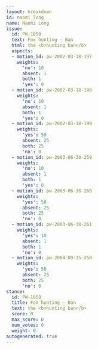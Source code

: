 ```yaml
---
layout: breakdown
id: naomi_long
name: Naomi Long
issue:
  id: PW-1050
  text: Fox hunting — Ban
  html: the <b>hunting ban</b>
  aspects:
  - motion_id: pw-2002-03-18-197
    weights:
      'no': 10
      absent: 1
      both: 1
      'yes': 0
  - motion_id: pw-2002-03-18-198
    weights:
      'no': 10
      absent: 1
      both: 1
      'yes': 0
  - motion_id: pw-2002-03-18-199
    weights:
      'yes': 50
      absent: 25
      both: 25
      'no': 0
  - motion_id: pw-2003-06-30-259
    weights:
      'no': 10
      absent: 1
      both: 1
      'yes': 0
  - motion_id: pw-2003-06-30-260
    weights:
      'yes': 50
      absent: 25
      both: 25
      'no': 0
  - motion_id: pw-2003-06-30-261
    weights:
      'yes': 10
      absent: 1
      both: 1
      'no': 0
  - motion_id: pw-2004-09-15-250
    weights:
      'yes': 50
      absent: 25
      both: 25
      'no': 0
stance:
  id: PW-1050
  title: Fox hunting — Ban
  text: the <b>hunting ban</b>
  score: 0
  max_score: 0
  num_votes: 0
  weight: 0
autogenerated: true
---
```


